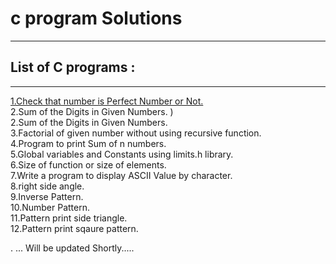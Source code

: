 # c program Solutions
****************************************************************
## List of C programs : 
----------------------------------------------------------------
[1.Check that number is Perfect Number or Not.](https://github.com/maliashish98/c-_programs/blob/master/Check%20that%20number%20is%20Perfect%20Number%20or%20Not.c)  
2.Sum of the Digits in Given Numbers.  )  
2.Sum of the Digits in Given Numbers.  
3.Factorial of given number without using recursive function.  
4.Program to print Sum of n numbers.  
5.Global variables and Constants using limits.h library.  
6.Size of function or size of elements.  
7.Write a program to display ASCII Value by character.  
8.right side angle.   
9.Inverse Pattern.  
10.Number Pattern.  
11.Pattern print side triangle.  
12.Pattern print sqaure pattern.  

.
... Will be updated Shortly.....
